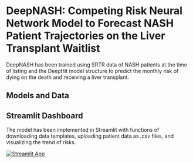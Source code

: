 # DeepNASH:  Competing Risk Neural Network Model to Forecast NASH Patient Trajectories on the Liver Transplant Waitlist
DeepNASH has been trained using SRTR data of NASH patients at the time of listing and the DeepHit model structure to predict the monthly risk of dying on the death and receiving a liver transplant. 

## Models and Data 


## Streamlit Dashboard
The model has been implemented in Streamlit with functions of downloading data templates, uploading patient data as *.csv* files, and visualizing the trend of risks. 

[![Streamlit App](https://static.streamlit.io/badges/streamlit_badge_black_white.svg)](https://deepnash.streamlit.app/)

# 

